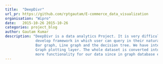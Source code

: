 ```yaml
---
title:  "DeepDivr"
url_pr: https://github.com/rptgautam/E-commerce_data_visualization
organisation: "Wipro"
date:   2015-10-26 2015-10-26
categories: project_blog
author: Gautam Kumar
description: "DeepDivr is a data analytics Project. It is very difficult to visualize any data in numbers. So in this project, I tried to
              develop framework in which user can query in their natural language and can get output in graphs. The graph may be
              Bar graph, Line graph and the decision tree. We have integrated different layers like NLP layer, Module Decider layer,
              Graph plotting layer. The whole dataset is converted into graph database(using neo4j) which further helped in developing
              more functionality for our data since in graph database every node connected using edges."
---
```



